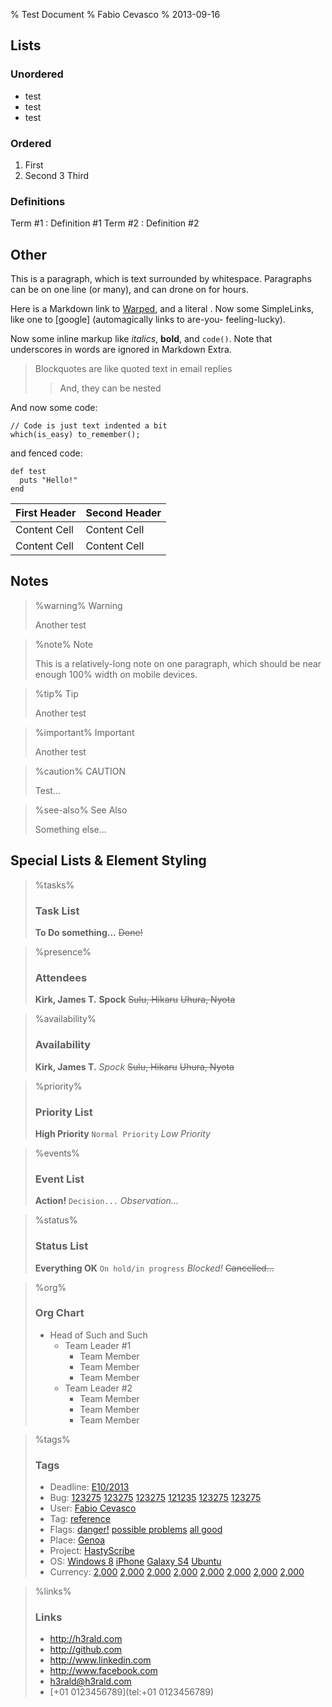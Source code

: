 % Test Document
% Fabio Cevasco
% 2013-09-16


## Lists

### Unordered

* test
* test
* test

### Ordered

1. First
2. Second
3 Third

### Definitions 

Term #1
: Definition #1
Term #2
: Definition #2

## Other

This is a paragraph, which is text surrounded by whitespace. Paragraphs can be on one 
line (or many), and can drone on for hours.  

Here is a Markdown link to [Warped](http://warpedvisions.org), and a literal . 
Now some SimpleLinks, like one to [google] (automagically links to are-you-
feeling-lucky). 

Now some inline markup like _italics_,  **bold**, and `code()`. Note that underscores in 
words are ignored in Markdown Extra.

> Blockquotes are like quoted text in email replies
>> And, they can be nested

And now some code:

    // Code is just text indented a bit
    which(is_easy) to_remember();

and fenced code:

~~~
def test
  puts "Hello!"
end
~~~


First Header  | Second Header
------------- | -------------
Content Cell  | Content Cell
Content Cell  | Content Cell

## Notes

> %warning%
> Warning
> 
> Another test

> %note%
> Note
> 
> This is a relatively-long note
> on one paragraph, which should be near enough 100% width on mobile devices.

> %tip%
> Tip
> 
> Another test

> %important%
> Important
> 
> Another test

> %caution%
> CAUTION
>
> Test...

> %see-also%
> See Also
>
> Something else...

## Special Lists & Element Styling

> %tasks%
> ### Task List
> **To Do something...**
> ~~Done!~~

> %presence%
> ### Attendees
> **Kirk, James T.**
> **Spock**
> ~~Sulu, Hikaru~~
> ~~Uhura, Nyota~~

> %availability%
> ### Availability
> **Kirk, James T.**
> *Spock*
> ~~Sulu, Hikaru~~
> ~~Uhura, Nyota~~

> %priority%
> ### Priority List
> **High Priority**
> `Normal Priority`
> *Low Priority*

> %events%
> ### Event List
> **Action!**
> `Decision...`
> *Observation...*

> %status%
> ### Status List
> **Everything OK**
> `On hold/in progress`
> *Blocked!*
> ~~Cancelled...~~

> %org%
> ### Org Chart
> * Head of Such and Such
>   * Team Leader #1
>     * Team Member
>     * Team Member
>     * Team Member
>   * Team Leader #2
>     * Team Member
>     * Team Member
>     * Team Member

> %tags%
> ### Tags
> * Deadline: [E10/2013](class:deadline)
> * Bug: [123275](class:bug) [123275](class:feature) [123275](class:user-story) [121235](class:epic) [123275](class:task) [123275](class:test)
> * User: [Fabio Cevasco](class:person)
> * Tag: [reference](class:tag)
> * Flags: [danger!](class:red-flag) [possible problems](class:yellow-flag) [all good](class:green-flag)
> * Place: [Genoa](class:place)
> * Project: [HastyScribe](class:project)
> * OS: [Windows 8](class:windows) [iPhone](class:apple) [Galaxy S4](class:android) [Ubuntu](class:linux)
> * Currency: [2,000](class:usd) [2,000](class:eur) [2,000](class:gbp) [2,000](class:jpy) [2,000](class:cny) [2,000](class:krw) [2,000](class:inr) [2,000](class:btc)

> %links%
> ### Links 
> * <http://h3rald.com>
> * <http://github.com>
> * <http://www.linkedin.com>
> * <http://www.facebook.com>
> * <h3rald@h3rald.com>
> * [+01 0123456789](tel:+01 0123456789)
